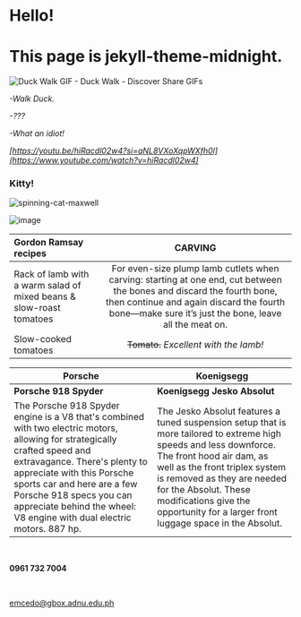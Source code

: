 # Hello!
# This page is jekyll-theme-midnight.



![Duck Walk GIF - Duck Walk - Discover   Share GIFs](https://github.com/outmoded1PonGee0/outmoded1PonGee0.github.io/assets/150323782/09bf2fd5-85c8-4d8b-ba8e-afb8033add97)




*-Walk Duck.*

*-???*

*-What an idiot!*


*[https://youtu.be/hiRacdl02w4?si=qNL8VXoXqpWXfh0l](https://www.youtube.com/watch?v=hiRacdl02w4)*




### Kitty!

![spinning-cat-maxwell](https://github.com/outmoded1PonGee0/outmoded1PonGee0.github.io/assets/150323782/4172ee6f-8b5c-4bd2-8429-8c231aed08a3)

![image](https://github.com/outmoded1PonGee0/outmoded1PonGee0.github.io/assets/150323782/05e73bde-46a1-41cd-956c-7d3e9efaccea)








| Gordon Ramsay recipes     | CARVING |
| :---| :----: |
| Rack of lamb with a warm salad of mixed beans & slow-roast tomatoes | For even-size plump lamb cutlets when carving: starting at one end, cut between the bones and discard the fourth bone, then continue and again discard the fourth bone—make sure it’s just the bone, leave all the meat on. |
| Slow-cooked tomatoes | ~~Tomato.~~ *Excellent with the lamb!*  |


| Porsche | Koenigsegg |
| --- | ----------- |
|  **Porsche 918 Spyder**  | **Koenigsegg Jesko Absolut** |
| The Porsche 918 Spyder engine is a V8 that's combined with two electric motors, allowing for strategically crafted speed and extravagance. There's plenty to appreciate with this Porsche sports car and here are a few Porsche 918 specs you can appreciate behind the wheel: V8 engine with dual electric motors. 887 hp. | The Jesko Absolut features a tuned suspension setup that is more tailored to extreme high speeds and less downforce. The front hood air dam, as well as the front triplex system is removed as they are needed for the Absolut. These modifications give the opportunity for a larger front luggage space in the Absolut. |

&nbsp; &nbsp; &nbsp; &nbsp;


**0961 732 7004**


&nbsp; &nbsp; &nbsp; &nbsp;


emcedo@gbox.adnu.edu.ph


&nbsp; &nbsp; &nbsp; &nbsp;
